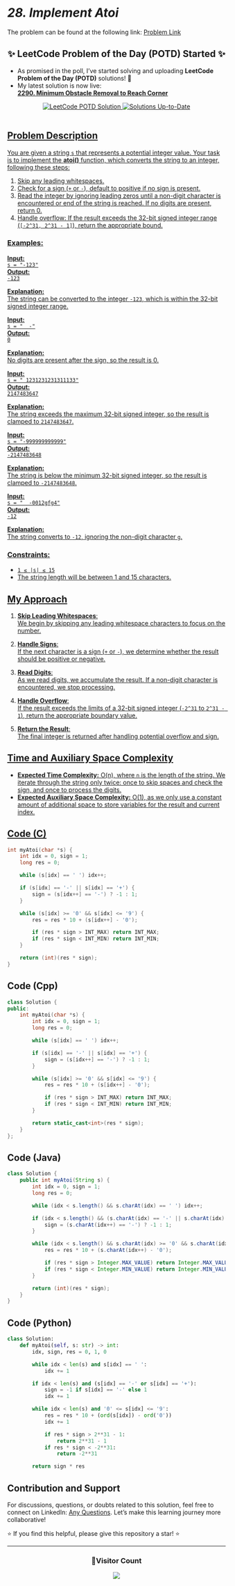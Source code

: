 # *28. Implement Atoi*

The problem can be found at the following link: [Problem Link](https://www.geeksforgeeks.org/problems/implement-atoi/1)

<div align="center">
  <h2>✨ LeetCode Problem of the Day (POTD) Started ✨</h2>
</div>

- As promised in the poll, I’ve started solving and uploading **LeetCode Problem of the Day (POTD)** solutions! 🎯  
- My latest solution is now live:  
  **[2290. Minimum Obstacle Removal to Reach Corner](https://github.com/Hunterdii/Leetcode-POTD/blob/main/November%202024%20Leetcode%20Solution/2290.Minimum%20Obstacle%20Removal%20to%20Reach%20Corner.md)**  

<div align="center">
  <a href="https://github.com/Hunterdii/Leetcode-POTD/blob/main/November%202024%20Leetcode%20Solution/2290.Minimum%20Obstacle%20Removal%20to%20Reach%20Corner.md">
    <img src="https://img.shields.io/badge/LeetCode%20POTD-Solution%20Live-brightgreen?style=for-the-badge&logo=leetcode" alt="LeetCode POTD Solution" />
  </a>
  <a href="https://github.com/Hunterdii/Leetcode-POTD/blob/main/November%202024%20Leetcode%20Solution/2290.Minimum%20Obstacle%20Removal%20to%20Reach%20Corner.md">
  <img src="https://img.shields.io/badge/Solutions-Up%20to%20Date-blue?style=for-the-badge" alt="Solutions Up-to-Date" />
</div>

<br/>

## Problem Description

You are given a string `s` that represents a potential integer value. Your task is to implement the **atoi()** function, which converts the string to an integer, following these steps:

1. Skip any leading whitespaces.
2. Check for a sign (`+` or `-`), default to positive if no sign is present.
3. Read the integer by ignoring leading zeros until a non-digit character is encountered or end of the string is reached. If no digits are present, return 0.
4. Handle overflow: If the result exceeds the 32-bit signed integer range (`[-2^31, 2^31 - 1]`), return the appropriate bound.
   
### Examples:

**Input:**  
`s = "-123"`  
**Output:**  
`-123`  

**Explanation:**  
The string can be converted to the integer `-123`, which is within the 32-bit signed integer range.

**Input:**  
`s = "  -"`  
**Output:**  
`0`  

**Explanation:**  
No digits are present after the sign, so the result is 0.

**Input:**  
`s = " 1231231231311133"`  
**Output:**  
`2147483647`  

**Explanation:**  
The string exceeds the maximum 32-bit signed integer, so the result is clamped to `2147483647`.

**Input:**  
`s = "-999999999999"`  
**Output:**  
`-2147483648`  

**Explanation:**  
The string is below the minimum 32-bit signed integer, so the result is clamped to `-2147483648`.

**Input:**  
`s = "  -0012gfg4"`  
**Output:**  
`-12`  

**Explanation:**  
The string converts to `-12`, ignoring the non-digit character `g`.

### Constraints:
- `1 ≤ |s| ≤ 15`
- The string length will be between 1 and 15 characters.

## My Approach

1. **Skip Leading Whitespaces**:  
   We begin by skipping any leading whitespace characters to focus on the number.

2. **Handle Signs**:  
   If the next character is a sign (`+` or `-`), we determine whether the result should be positive or negative.

3. **Read Digits**:  
   As we read digits, we accumulate the result. If a non-digit character is encountered, we stop processing.

4. **Handle Overflow**:  
   If the result exceeds the limits of a 32-bit signed integer (`-2^31` to `2^31 - 1`), return the appropriate boundary value.

5. **Return the Result**:  
   The final integer is returned after handling potential overflow and sign.

## Time and Auxiliary Space Complexity

- **Expected Time Complexity:** O(n), where `n` is the length of the string. We iterate through the string only twice: once to skip spaces and check the sign, and once to process the digits.
- **Expected Auxiliary Space Complexity:** O(1), as we only use a constant amount of additional space to store variables for the result and current index.

## Code (C)

```c
int myAtoi(char *s) {
    int idx = 0, sign = 1;
    long res = 0;

    while (s[idx] == ' ') idx++;

    if (s[idx] == '-' || s[idx] == '+') {
        sign = (s[idx++] == '-') ? -1 : 1;
    }

    while (s[idx] >= '0' && s[idx] <= '9') {
        res = res * 10 + (s[idx++] - '0');

        if (res * sign > INT_MAX) return INT_MAX;
        if (res * sign < INT_MIN) return INT_MIN;
    }

    return (int)(res * sign);
}
```

## Code (Cpp)

```cpp
class Solution {
public:
    int myAtoi(char *s) {
        int idx = 0, sign = 1;
        long res = 0;

        while (s[idx] == ' ') idx++;

        if (s[idx] == '-' || s[idx] == '+') {
            sign = (s[idx++] == '-') ? -1 : 1;
        }

        while (s[idx] >= '0' && s[idx] <= '9') {
            res = res * 10 + (s[idx++] - '0');

            if (res * sign > INT_MAX) return INT_MAX;
            if (res * sign < INT_MIN) return INT_MIN;
        }

        return static_cast<int>(res * sign);
    }
};
```

## Code (Java)

```java
class Solution {
    public int myAtoi(String s) {
        int idx = 0, sign = 1;
        long res = 0;

        while (idx < s.length() && s.charAt(idx) == ' ') idx++;

        if (idx < s.length() && (s.charAt(idx) == '-' || s.charAt(idx) == '+')) {
            sign = (s.charAt(idx++) == '-') ? -1 : 1;
        }

        while (idx < s.length() && s.charAt(idx) >= '0' && s.charAt(idx) <= '9') {
            res = res * 10 + (s.charAt(idx++) - '0');

            if (res * sign > Integer.MAX_VALUE) return Integer.MAX_VALUE;
            if (res * sign < Integer.MIN_VALUE) return Integer.MIN_VALUE;
        }

        return (int)(res * sign);
    }
}
```

## Code (Python)

```python
class Solution:
    def myAtoi(self, s: str) -> int:
        idx, sign, res = 0, 1, 0

        while idx < len(s) and s[idx] == ' ':
            idx += 1

        if idx < len(s) and (s[idx] == '-' or s[idx] == '+'):
            sign = -1 if s[idx] == '-' else 1
            idx += 1

        while idx < len(s) and '0' <= s[idx] <= '9':
            res = res * 10 + (ord(s[idx]) - ord('0'))
            idx += 1

            if res * sign > 2**31 - 1:
                return 2**31 - 1
            if res * sign < -2**31:
                return -2**31

        return sign * res
```

## Contribution and Support

For discussions, questions, or doubts related to this solution, feel free to connect on LinkedIn: [Any Questions](https://www.linkedin.com/in/het-patel-8b110525a/). Let’s make this learning journey more collaborative!

⭐ If you find this helpful, please give this repository a star! ⭐

---

<div align="center">
  <h3><b>📍Visitor Count</b></h3>
</div>

<p align="center">
  <img src="https://profile-counter.glitch.me/Hunterdii/count.svg" />
</p>

